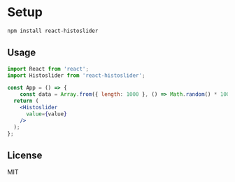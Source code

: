 # Setup

```bash
npm install react-histoslider
```

## Usage

```jsx
import React from 'react';
import Histoslider from 'react-histoslider';

const App = () => {
    const data = Array.from({ length: 1000 }, () => Math.random() * 100);
  return (
    <Histoslider
      value={value}
    />
  );
};
```

## License

MIT
